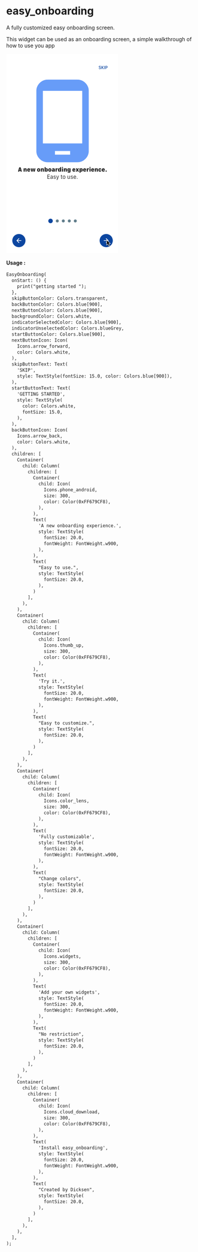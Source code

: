 # easy_onboarding

A fully customized easy onboarding screen.

This widget can be used as an onboarding screen, a simple walkthrough of how to use you app

![Easy Onboarding Screen demo](demo/onboarding.gif)

<b>Usage : </b>

    EasyOnboarding(
      onStart: () {
        print("getting started ");
      },
      skipButtonColor: Colors.transparent,
      backButtonColor: Colors.blue[900],
      nextButtonColor: Colors.blue[900],
      backgroundColor: Colors.white,
      indicatorSelectedColor: Colors.blue[900],
      indicatorUnselectedColor: Colors.blueGrey,
      startButtonColor: Colors.blue[900],
      nextButtonIcon: Icon(
        Icons.arrow_forward,
        color: Colors.white,
      ),
      skipButtonText: Text(
        'SKIP',
        style: TextStyle(fontSize: 15.0, color: Colors.blue[900]),
      ),
      startButtonText: Text(
        'GETTING STARTED',
        style: TextStyle(
          color: Colors.white,
          fontSize: 15.0,
        ),
      ),
      backButtonIcon: Icon(
        Icons.arrow_back,
        color: Colors.white,
      ),
      children: [
        Container(
          child: Column(
            children: [
              Container(
                child: Icon(
                  Icons.phone_android,
                  size: 300,
                  color: Color(0xFF679CF8),
                ),
              ),
              Text(
                'A new onboarding experience.',
                style: TextStyle(
                  fontSize: 20.0,
                  fontWeight: FontWeight.w900,
                ),
              ),
              Text(
                "Easy to use.",
                style: TextStyle(
                  fontSize: 20.0,
                ),
              )
            ],
          ),
        ),
        Container(
          child: Column(
            children: [
              Container(
                child: Icon(
                  Icons.thumb_up,
                  size: 300,
                  color: Color(0xFF679CF8),
                ),
              ),
              Text(
                'Try it.',
                style: TextStyle(
                  fontSize: 20.0,
                  fontWeight: FontWeight.w900,
                ),
              ),
              Text(
                "Easy to customize.",
                style: TextStyle(
                  fontSize: 20.0,
                ),
              )
            ],
          ),
        ),
        Container(
          child: Column(
            children: [
              Container(
                child: Icon(
                  Icons.color_lens,
                  size: 300,
                  color: Color(0xFF679CF8),
                ),
              ),
              Text(
                'Fully customizable',
                style: TextStyle(
                  fontSize: 20.0,
                  fontWeight: FontWeight.w900,
                ),
              ),
              Text(
                "Change colors",
                style: TextStyle(
                  fontSize: 20.0,
                ),
              )
            ],
          ),
        ),
        Container(
          child: Column(
            children: [
              Container(
                child: Icon(
                  Icons.widgets,
                  size: 300,
                  color: Color(0xFF679CF8),
                ),
              ),
              Text(
                'Add your own widgets',
                style: TextStyle(
                  fontSize: 20.0,
                  fontWeight: FontWeight.w900,
                ),
              ),
              Text(
                "No restriction",
                style: TextStyle(
                  fontSize: 20.0,
                ),
              )
            ],
          ),
        ),
        Container(
          child: Column(
            children: [
              Container(
                child: Icon(
                  Icons.cloud_download,
                  size: 300,
                  color: Color(0xFF679CF8),
                ),
              ),
              Text(
                'Install easy_onboarding',
                style: TextStyle(
                  fontSize: 20.0,
                  fontWeight: FontWeight.w900,
                ),
              ),
              Text(
                "Created by Dicksen",
                style: TextStyle(
                  fontSize: 20.0,
                ),
              )
            ],
          ),
        ),
      ],
    );
